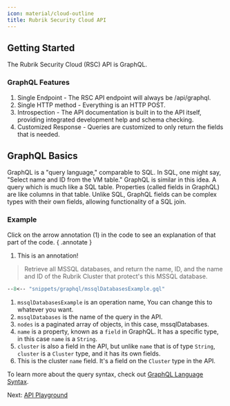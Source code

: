 ```yaml
---
icon: material/cloud-outline
title: Rubrik Security Cloud API
---
```


## Getting Started

The Rubrik Security Cloud (RSC) API is GraphQL.

### GraphQL Features
1. Single Endpoint - The RSC API endpoint will always be /api/graphql.
2. Single HTTP method - Everything is an HTTP POST.
3. Introspection - The API documentation is built in to the API itself, providing integrated development help and schema checking.
4. Customized Response - Queries are customized to only return the fields that is needed.


## GraphQL Basics
GraphQL is a "query language," comparable to SQL. In SQL, one might say, "Select name and ID from the VM table." GraphQL is similar in this idea. A query which is much like a SQL table. Properties (called fields in GraphQL) are like columns in that table. Unlike SQL, GraphQL fields can be complex types with their own fields, allowing functionality of a SQL join.

### Example
Click on the arrow annotation (1) in the code to see an explanation of that part of the code.
{ .annotate }

1. This is an annotation!

> Retrieve all MSSQL databases, and return the name, ID, and the name and ID of the Rubrik Cluster that protect's this MSSQL database.

``` graphql
--8<-- "snippets/graphql/mssqlDatabasesExample.gql"
```

1. `mssqlDatabasesExample` is an operation name, You can change this to whatever you want.
2. `mssqlDatabases` is the name of the query in the API.
3. `nodes` is a paginated array of objects, in this case, mssqlDatabases.
4. `name` is a property, known as a `field` in GraphQL. It has a specific type, in this case `name` is a `String`.
5. `cluster` is also a field in the API, but unlike `name` that is of type `String`, `cluster` is a `Cluster` type, and it has its own fields.
6. This is the cluster `name` field. It's a field on the `Cluster` type in the API.


To learn more about the query syntax, check out [GraphQL Language Syntax](https://graphql.org/learn/queries). 

Next: [API Playground](API-playground.md)